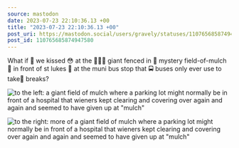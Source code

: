 ```yaml
---
source: mastodon
date: 2023-07-23 22:10:36.13 +00
title: "2023-07-23 22:10:36.13 +00"
post_uri: https://mastodon.social/users/gravely/statuses/110765685874947580
post_id: 110765685874947580
---
```

What if 🥺 we kissed 😳 at the 🙅🏻‍♂️ giant fenced in 🧩 mystery field-of-mulch 🍂 in front of st lukes 🏥 at the muni bus stop that 🚍 buses only ever use to take🥱 breaks?


![to the left: a giant field of mulch where a parking lot might normally be in front of a hospital that wieners kept clearing and covering over again and again and seemed to have given up at "mulch"](/images/110765685586417642.jpeg)

![to the right: more of a giant field of mulch where a parking lot might normally be in front of a hospital that wieners kept clearing and covering over again and again and seemed to have given up at "mulch"](/images/110765667467040861.jpeg)

